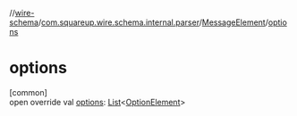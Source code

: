 //[wire-schema](../../../index.md)/[com.squareup.wire.schema.internal.parser](../index.md)/[MessageElement](index.md)/[options](options.md)

# options

[common]\
open override val [options](options.md): [List](https://kotlinlang.org/api/latest/jvm/stdlib/kotlin.collections/-list/index.html)&lt;[OptionElement](../-option-element/index.md)&gt;
